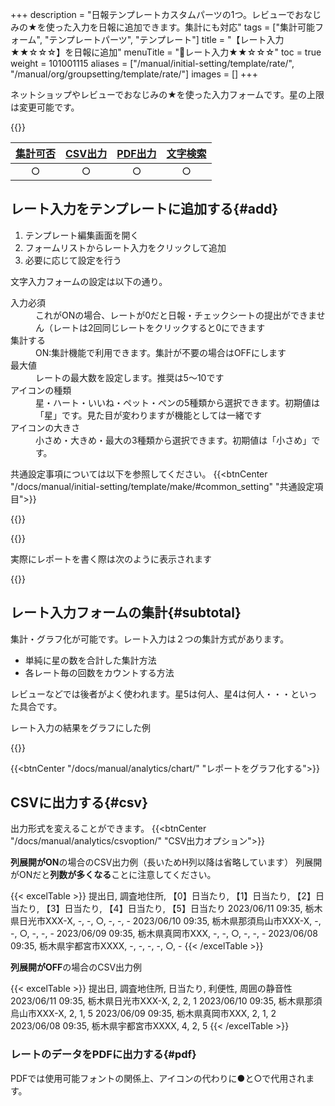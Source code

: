 +++
description = "日報テンプレートカスタムパーツの1つ。レビューでおなじみの★を使った入力を日報に追加できます。集計にも対応"
tags = ["集計可能フォーム", "テンプレートパーツ", "テンプレート"]
title = "【レート入力★★☆☆☆】を日報に追加"
menuTitle = "🧩レート入力★★☆☆☆"
toc = true
weight = 101001115
aliases = ["/manual/initial-setting/template/rate/", "/manual/org/groupsetting/template/rate/"]
images = []
+++

ネットショップやレビューでおなじみの★を使った入力フォームです。星の上限は変更可能です。

{{<icatch filename="input-rating" msg="レビューでおなじみ ☆☆★★★風な入力" title="レート入力フォーム" fontsize="30px" alice="ok">}}

|[集計可否](/docs/manual/analytics/)|[CSV出力](/docs/manual/analytics/csv/)|[PDF出力](/docs/manual/read-report/pdf/)|[文字検索](/docs/manual/read-report/list/)|
|:---:|:---:|:---:|:---:|
|○|○|○|○|

## レート入力をテンプレートに追加する{#add}

1. テンプレート編集画面を開く
1. フォームリストからレート入力をクリックして追加
1. 必要に応じて設定を行う

文字入力フォームの設定は以下の通り。

<dl class="basic">
  <dt>入力必須</dt>
  <dd>これがONの場合、レートが0だと日報・チェックシートの提出ができません（レートは2回同じレートをクリックすると0にできます</dd>
  <dt>集計する</dt>
  <dd>ON:集計機能で利用できます。集計が不要の場合はOFFにします</dd>

  <dt>最大値</dt>
  <dd>レートの最大数を設定します。推奨は5〜10です</dd>
  <dt>アイコンの種類</dt>
  <dd>星・ハート・いいね・ペット・ペンの5種類から選択できます。初期値は「星」です。見た目が変わりますが機能としては一緒です</dd>
  <dt>アイコンの大きさ</dt>
  <dd>小さめ・大きめ・最大の3種類から選択できます。初期値は「小さめ」です。</dd>
</dl>

共通設定事項については以下を参照してください。
{{<btnCenter "/docs/manual/initial-setting/template/make/#common_setting" "共通設定項目">}}

{{<appscreen filename="template-edit-rate" title="レート入力のみで構成された日報テンプレートの作成画面">}}

{{<nextArrow>}}

実際にレポートを書く際は次のように表示されます

{{<appscreen filename="rate-preview" title="レートはタップ操作で簡単に入力が可能です。見た目も視覚的にわかりやすく便利です">}}

## レート入力フォームの集計{#subtotal}

集計・グラフ化が可能です。レート入力は２つの集計方式があります。

- 単純に星の数を合計した集計方法
- 各レート毎の回数をカウントする方法

レビューなどでは後者がよく使われます。星5は何人、星4は何人・・・といった具合です。

レート入力の結果をグラフにした例

{{<appscreen filename="make-charts" title="日報に含まれるレートのデータを使って円グラフや折れ線グラフを作成できます">}}

{{<btnCenter "/docs/manual/analytics/chart/" "レポートをグラフ化する">}}

## CSVに出力する{#csv}

出力形式を変えることができます。
{{<btnCenter "/docs/manual/analytics/csvoption/" "CSV出力オプション">}}

**列展開がON**の場合のCSV出力例（長いためH列以降は省略しています）
列展開がONだと**列数が多くなる**ことに注意してください。


{{< excelTable >}}
提出日, 調査地住所, 【0】日当たり, 【1】日当たり, 【2】日当たり, 【3】日当たり, 【4】日当たり, 【5】日当たり
2023/06/11 09:35, 栃木県日光市XXX-X, -, -, ○, -, -, -
2023/06/10 09:35, 栃木県那須烏山市XXX-X, -, -, ○, -, -, -
2023/06/09 09:35, 栃木県真岡市XXX, -, -, ○, -, -, -
2023/06/08 09:35, 栃木県宇都宮市XXXX, -, -, -, -, ○, -
{{< /excelTable >}}


**列展開がOFF**の場合のCSV出力例


{{< excelTable >}}
提出日, 調査地住所, 日当たり, 利便性, 周囲の静音性
2023/06/11 09:35, 栃木県日光市XXX-X, 2, 2, 1
2023/06/10 09:35, 栃木県那須烏山市XXX-X, 2, 1, 5
2023/06/09 09:35, 栃木県真岡市XXX, 2, 1, 2
2023/06/08 09:35, 栃木県宇都宮市XXXX, 4, 2, 5
{{< /excelTable >}}


### レートのデータをPDFに出力する{#pdf}

PDFでは使用可能フォントの関係上、アイコンの代わりに●と○で代用されます。

